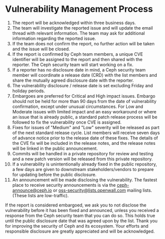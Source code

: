 # Vulnerability Management Process

1.  The report will be acknowledged within three business days.
2.  The team will investigate the reported issue and will update the
    email thread with relevant information. The team may ask for
    additional information regarding the reported issue.
3.  If the team does not confirm the report, no further action will be
    taken and the issue will be closed.
4.  If the report is confirmed by Ceph team members, a unique CVE
    identifier will be assigned to the report and then shared with the
    reporter. The Ceph security team will start working on a fix.
5.  If a reporter has no disclosure date in mind, a Ceph security team
    member will coordinate a release date (CRD) with the list members
    and share the mutually agreed disclosure date with the reporter.
6.  The vulnerability disclosure / release date is set excluding Friday
    and holiday periods.
7.  Embargoes are preferred for Critical and High impact issues. Embargo
    should not be held for more than 90 days from the date of
    vulnerability confirmation, except under unusual circumstances. For
    Low and Moderate issues with limited impact and an easy workaround
    or where an issue that is already public, a standard patch release
    process will be followed to fix the vulnerability once CVE is
    assigned.
8.  Fixes for issues of \"Medium\" and \"Low\" severity will be released
    as part of the next standard release cycle. List members will
    receive seven days of advance notice prior to the release date of
    these fixes. The details of the CVE fix will be included in the
    release notes, and the release notes will be linked in the public
    announcement.
9.  Commits will be handled in a private repository for review and
    testing and a new patch version will be released from this private
    repository.
10. If a vulnerability is unintentionally already fixed in the public
    repository, a few days are given to downstream stakeholders/vendors
    to prepare for updating before the public disclosure.
11. An announcement will be made disclosing the vulnerability. The
    fastest place to receive security announcements is via the
    [ceph-announce@ceph.io](ceph-announce@ceph.io) or
    [oss-security@lists.openwall.com](oss-security@lists.openwall.com)
    mailing lists. (These lists are low-traffic).

If the report is considered embargoed, we ask you to not disclose the
vulnerability before it has been fixed and announced, unless you
received a response from the Ceph security team that you can do so. This
holds true until the public disclosure date that was agreed upon by the
list. Thank you for improving the security of Ceph and its ecosystem.
Your efforts and responsible disclosure are greatly appreciated and will
be acknowledged.
